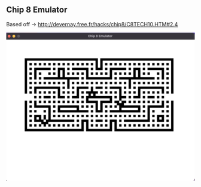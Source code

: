 ## Chip 8 Emulator
Based off -> http://devernay.free.fr/hacks/chip8/C8TECH10.HTM#2.4

![Emulator running screenshot](roms/screenshot.png)
